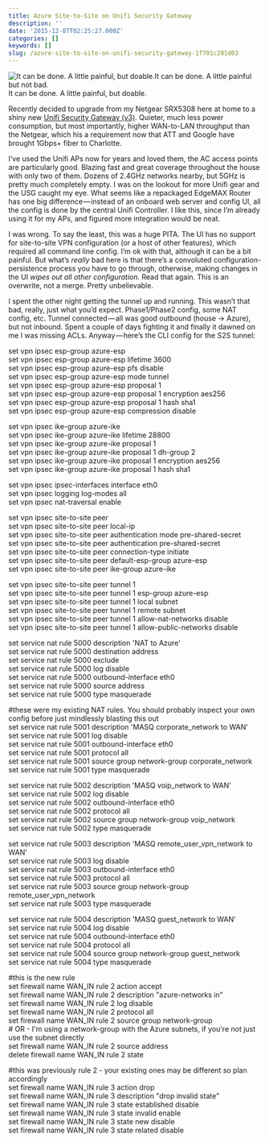 ```yaml
---
title: Azure Site-to-Site on Unifi Security Gateway
description: ''
date: '2015-12-07T02:25:27.000Z'
categories: []
keywords: []
slug: /azure-site-to-site-on-unifi-security-gateway-1f701c201d03
---
```


![It can be done. A little painful, but doable.It can be done. A little painful but not bad.](https://cdn-images-1.medium.com/max/800/0*7ulwBkZt6e6CXP81.jpg)
It can be done. A little painful, but doable.

Recently decided to upgrade from my Netgear SRX5308 here at home to a shiny new [Unifi Security Gateway (v3)](https://www.ubnt.com/unifi-switching-routing/usg/). Quieter, much less power consumption, but most importantly, higher WAN-to-LAN throughput than the Netgear, which his a requirement now that ATT and Google have brought 1Gbps+ fiber to Charlotte.

I’ve used the Unifi APs now for years and loved them, the AC access points are particularly good. Blazing fast and great coverage throughout the house with only two of them. Dozens of 2.4GHz networks nearby, but 5GHz is pretty much completely empty. I was on the lookout for more Unifi gear and the USG caught my eye. What seems like a repackaged EdgeMAX Router has one big difference — instead of an onboard web server and config UI, all the config is done by the central Unifi Controller. I like this, since I’m already using it for my APs, and figured more integration would be neat.

I was wrong. To say the least, this was a huge PITA. The UI has no support for site-to-site VPN configuration (or a host of other features), which required all command line config. I’m ok with that, although it can be a bit painful. But what’s _really_ bad here is that there’s a convoluted configuration-persistence process you have to go through, otherwise, making changes in the UI _wipes out all other configuration._ Read that again. This is an overwrite, not a merge. Pretty unbelievable.

I spent the other night getting the tunnel up and running. This wasn’t that bad, really, just what you’d expect. Phase1/Phase2 config, some NAT config, etc. Tunnel connected — all was good outbound (house → Azure), but not inbound. Spent a couple of days fighting it and finally it dawned on me I was missing ACLs. Anyway — here’s the CLI config for the S2S tunnel:

set vpn ipsec esp-group azure-esp  
set vpn ipsec esp-group azure-esp lifetime 3600  
set vpn ipsec esp-group azure-esp pfs disable  
set vpn ipsec esp-group azure-esp mode tunnel  
set vpn ipsec esp-group azure-esp proposal 1  
set vpn ipsec esp-group azure-esp proposal 1 encryption aes256  
set vpn ipsec esp-group azure-esp proposal 1 hash sha1  
set vpn ipsec esp-group azure-esp compression disable

set vpn ipsec ike-group azure-ike  
set vpn ipsec ike-group azure-ike lifetime 28800  
set vpn ipsec ike-group azure-ike proposal 1  
set vpn ipsec ike-group azure-ike proposal 1 dh-group 2  
set vpn ipsec ike-group azure-ike proposal 1 encryption aes256  
set vpn ipsec ike-group azure-ike proposal 1 hash sha1

set vpn ipsec ipsec-interfaces interface eth0  
set vpn ipsec logging log-modes all  
set vpn ipsec nat-traversal enable

set vpn ipsec site-to-site peer <Azure Gateway IP>  
set vpn ipsec site-to-site peer <Azure Gateway IP> local-ip <Local Public IP>  
set vpn ipsec site-to-site peer <Azure Gateway IP> authentication mode pre-shared-secret  
set vpn ipsec site-to-site peer <Azure Gateway IP> authentication pre-shared-secret <Azure Key>  
set vpn ipsec site-to-site peer <Azure Gateway IP> connection-type initiate  
set vpn ipsec site-to-site peer <Azure Gateway IP> default-esp-group azure-esp  
set vpn ipsec site-to-site peer <Azure Gateway IP> ike-group azure-ike

set vpn ipsec site-to-site peer <Azure Gateway IP> tunnel 1  
set vpn ipsec site-to-site peer <Azure Gateway IP> tunnel 1 esp-group azure-esp  
set vpn ipsec site-to-site peer <Azure Gateway IP> tunnel 1 local subnet <Local Subnet>  
set vpn ipsec site-to-site peer <Azure Gateway IP> tunnel 1 remote subnet <Azure Subnet>  
set vpn ipsec site-to-site peer <Azure Gateway IP> tunnel 1 allow-nat-networks disable  
set vpn ipsec site-to-site peer <Azure Gateway IP> tunnel 1 allow-public-networks disable

set service nat rule 5000 description 'NAT to Azure'  
set service nat rule 5000 destination address <Azure Subnet>  
set service nat rule 5000 exclude  
set service nat rule 5000 log disable  
set service nat rule 5000 outbound-interface eth0  
set service nat rule 5000 source address <Local Subnet>  
set service nat rule 5000 type masquerade

#these were my existing NAT rules. You should probably inspect your own config before just mindlessly blasting this out  
set service nat rule 5001 description 'MASQ corporate\_network to WAN'  
set service nat rule 5001 log disable  
set service nat rule 5001 outbound-interface eth0  
set service nat rule 5001 protocol all  
set service nat rule 5001 source group network-group corporate\_network  
set service nat rule 5001 type masquerade

set service nat rule 5002 description 'MASQ voip\_network to WAN'  
set service nat rule 5002 log disable  
set service nat rule 5002 outbound-interface eth0  
set service nat rule 5002 protocol all  
set service nat rule 5002 source group network-group voip\_network  
set service nat rule 5002 type masquerade

set service nat rule 5003 description 'MASQ remote\_user\_vpn\_network to WAN'  
set service nat rule 5003 log disable  
set service nat rule 5003 outbound-interface eth0  
set service nat rule 5003 protocol all  
set service nat rule 5003 source group network-group remote\_user\_vpn\_network  
set service nat rule 5003 type masquerade

set service nat rule 5004 description 'MASQ guest\_network to WAN'  
set service nat rule 5004 log disable  
set service nat rule 5004 outbound-interface eth0  
set service nat rule 5004 protocol all  
set service nat rule 5004 source group network-group guest\_network  
set service nat rule 5004 type masquerade

#this is the new rule  
set firewall name WAN\_IN rule 2 action accept  
set firewall name WAN\_IN rule 2 description "azure-networks in"  
set firewall name WAN\_IN rule 2 log disable  
set firewall name WAN\_IN rule 2 protocol all  
set firewall name WAN\_IN rule 2 source group network-group   
\# OR - I'm using a network-group with the Azure subnets, if you're not just use the subnet directly  
set firewall name WAN\_IN rule 2 source address   
delete firewall name WAN\_IN rule 2 state

#this was previously rule 2 - your existing ones may be different so plan accordingly  
set firewall name WAN\_IN rule 3 action drop  
set firewall name WAN\_IN rule 3 description "drop invalid state"  
set firewall name WAN\_IN rule 3 state established disable  
set firewall name WAN\_IN rule 3 state invalid enable  
set firewall name WAN\_IN rule 3 state new disable  
set firewall name WAN\_IN rule 3 state related disable